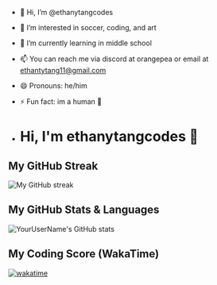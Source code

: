 - 👋 Hi, I’m @ethanytangcodes
- 👀 I’m interested in soccer, coding, and art
- 🌱 I’m currently learning in middle school 
- 📫 You can reach me via discord at orangepea or email at ethantytang11@gmail.com
- 😄 Pronouns: he/him
- ⚡ Fun fact: im a human 🤯

- # Hi, I'm ethanytangcodes 👋

## My GitHub Streak
![My GitHub streak](https://github-readme-streak-stats.herokuapp.com/?user=ethanytangcodes&theme=dark)

## My GitHub Stats & Languages
![YourUserName's GitHub stats](https://github-readme-stats.vercel.app/api?username=ethanytangcodes&show_icons=true&theme=dark)

## My Coding Score (WakaTime)
[![wakatime](https://wakatime.com/share/@ethanytangcodes/coding-activity.svg)](https://wakatime.com/@ethanytangcodes)
 

<!---
ethanytangcodes/ethanytangcodes is a ✨ special ✨ repository because its `README.md` (this file) appears on your GitHub profile.
You can click the Preview link to take a look at your changes.
--->
